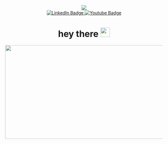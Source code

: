 <div id="header" align="center">
  <img src="https://github-readme-stats.vercel.app/api?username=tobynorhave&count_private=true&show_icons=true&theme=gotham"/>
  <!--<img src="https://media.giphy.com/media/M9gbBd9nbDrOTu1Mqx/giphy.gif" width="100"/>-->
  
  <div id="badges">
    <a href="https://www.linkedin.com/in/tobykn/">
      <img src="https://img.shields.io/badge/LinkedIn-blue?style=for-the-badge&logo=linkedin&logoColor=white" alt="LinkedIn Badge"/>
    <a/>
    <a href="https://www.youtube.com/channel/UC5Vs2v3DIRpSDUfDgypCFBw">
      <img src="https://img.shields.io/badge/YouTube-red?style=for-the-badge&logo=youtube&logoColor=white" alt="Youtube Badge"/>
    <a/>
    <!--<a href="your-linkedin-URL">
      <img src="https://img.shields.io/badge/Twitter-blue?style=for-the-badge&logo=twitter&logoColor=white" alt="Twitter Badge"/>
    <a/>
    -->
  </div>
  
  <img src="https://komarev.com/ghpvc/?username=TobyNorhave&style=flat-square&color=blue" alt=""/>
  
  <h1>
    hey there
    <img src="https://media.giphy.com/media/hvRJCLFzcasrR4ia7z/giphy.gif" width="30px"/>
  </h1> 
</div>
    
<div align="center">
  <img src="https://media.giphy.com/media/dWesBcTLavkZuG35MI/giphy.gif" width="600" height="300"/>
</div>

<!--
**TobyNorhave/TobyNorhave** is a ✨ _special_ ✨ repository because its `README.md` (this file) appears on your GitHub profile.

Here are some ideas to get you started:

- 🔭 I’m currently working on ...
- 🌱 I’m currently learning ...
- 👯 I’m looking to collaborate on ...
- 🤔 I’m looking for help with ...
- 💬 Ask me about ...
- 📫 How to reach me: ...
- 😄 Pronouns: ...
- ⚡ Fun fact: ...
-->
